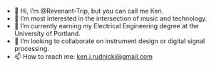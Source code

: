 - 👋 Hi, I’m @Revenant-Trip, but you can call me Ken.
- 👀 I’m most interested in the intersection of music and technology.
- 🌱 I’m currently earning my Electrical Engineering degree at the University of Portland. 
- 💞️ I’m looking to collaborate on instrument design or digital signal processing. 
- 📫 How to reach me: ken.j.rudnicki@gmail.com



<!---
Revenant-Trip/Revenant-Trip is a ✨ special ✨ repository because its `README.md` (this file) appears on your GitHub profile.
You can click the Preview link to take a look at your changes.
--->
